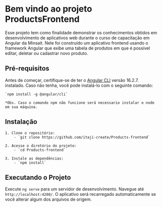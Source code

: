 # Bem vindo ao projeto ProductsFrontend

Esse projeto tem como finalidade demonstrar os conhecimentos obtidos em desenvolvimento de aplicativos web durante o curso de capacitação em Angular da Minsait. Nele foi construído um aplicativo frontend usando o framework Angular que exibe uma tabela de produtos em que é possível editar, deletar ou cadastrar novo produto.

## Pré-requisitos

Antes de começar, certifique-se de ter o [Angular CLI](https://github.com/angular/angular-cli) versão 16.2.7. instalado. Caso não tenha, você pode instalá-lo com o seguinte comando:

    `npm install -g @angular/cli`

    *Obs. Caso o comando npm não funcione será necessario instalar o node em sua máquina.

## Instalação
    1. Clone o repositório:
        - `git clone https://github.com/itaji-create/Products-frontend`

    2. Acesse o diretório do projeto:
        - `cd Products-frontend`
    
    3. Instale as dependências:
        - `npm install`

## Executando o Projeto

Execute `ng serve` para um servidor de desenvolvimento. Navegue até `http://localhost:4200/`. O aplicativo será recarregado automaticamente se você alterar algum dos arquivos de origem.

